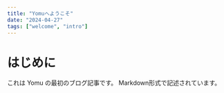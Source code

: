 ```yaml
---
title: "Yomuへようこそ"
date: "2024-04-27"
tags: ["welcome", "intro"]
---
```


# はじめに

これは Yomu の最初のブログ記事です。
Markdown形式で記述されています。
